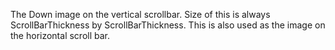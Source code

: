 The Down image on the vertical scrollbar. Size of this is always ScrollBarThickness by ScrollBarThickness. This is also used as the image on the horizontal scroll bar.